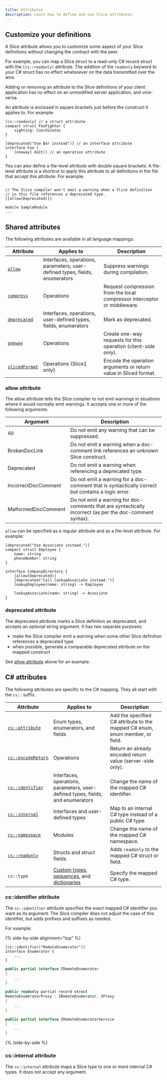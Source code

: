 ```yaml
---
title: Attributes
description: Learn how to define and use Slice attributes.
---
```


## Customize your definitions

A Slice attribute allows you to customize some aspect of your Slice definitions without changing the contract with the
peer.

For example, you can map a Slice struct to a read-only C# record struct with the `[cs::readonly]` attribute. The
addition of the `readonly` keyword to your C# struct has no effect whatsoever on the data transmitted over the wire.

Adding or removing an attribute to the Slice definitions of your client application has no effect on an unmodified
server application, and vice-versa.

An attribute is enclosed in square brackets just before the construct it applies to. For example:

```slice
[cs::readonly] // a struct attribute
compact struct FooFighter {
    sighting: Coordinates
}

[deprecated("Use Bar instead")] // an interface attribute
interface Foo {
    [oneway] doIt() // an operation attribute
}
```

You can also define a file-level attribute with double square brackets. A file-level attribute is a shortcut to apply
this attribute to all definitions in the file that accept this attribute. For example:

```slice

// The Slice compiler won't emit a warning when a Slice definition
// in this file references a deprecated type.
[[allow(Deprecated)]]

module SampleModule
...
```

## Shared attributes

The following attributes are available in all language mappings:

| Attribute                             | Applies to                                                                  | Description                                                              |
| ------------------------------------- | --------------------------------------------------------------------------- | ------------------------------------------------------------------------ |
| [`allow`](#allow-attribute)           | Interfaces, operations, parameters, user-defined types, fields, enumerators | Suppress warnings during compilation.                                    |
| [`compress`][compress]                | Operations                                                                  | Request compression from the local compressor interceptor or middleware. |
| [`deprecated`](#deprecated-attribute) | Interfaces, operations, user-defined types, fields, enumerators             | Mark as deprecated.                                                      |
| [`oneway`][oneway]                    | Operations                                                                  | Create one-way requests for this operation (client-side only).           |
| [`slicedFormat`][sliced-format]       | Operations (Slice1 only)                                                    | Encode the operation arguments or return value in Sliced format.         |

### allow attribute

The allow attribute tells the Slice compiler to not emit warnings in situations where it would normally emit warnings.
It accepts one or more of the following arguments:

| Argument            | Description                                                                                              |
| ------------------- | -------------------------------------------------------------------------------------------------------- |
| All                 | Do not emit any warning that can be suppressed.                                                          |
| BrokenDocLink       | Do not emit a warning when a doc-comment link references an unknown Slice construct.                     |
| Deprecated          | Do not emit a warning when referencing a deprecated type.                                                |
| IncorrectDocComment | Do not emit a warning for a doc-comment that is syntactically correct but contains a logic error.        |
| MalformedDocComment | Do not emit a warning for doc-comments that are syntactically incorrect (as per the doc-comment syntax). |

`allow` can be specified as a regular attribute and as a file-level attribute. For example:

```slice
[deprecated("Use Associate instead.")]
compact struct Employee {
    name: string
    phoneNumber: string
}

interface CompanyDirectory {
    [allow(Deprecated)]
    [deprecated("Call lookupAssociate instead.")]
    lookupEmployee(name: string) -> Employee

    lookupAssociate(name: string) -> Associate
}
```

### deprecated attribute

The deprecated attribute marks a Slice definition as deprecated, and accepts an optional string argument. It has two
separate purposes:

- make the Slice compiler emit a warning when some other Slice definition references a deprecated type
- when possible, generate a comparable deprecated attribute on the mapped construct

See [allow attribute](#allow-attribute) above for an example.

## C# attributes

The following attributes are specific to the C# mapping. They all start with the `cs::` suffix.

| Attribute                                     | Applies to                                                                                   | Description                                                                  |
| --------------------------------------------- | -------------------------------------------------------------------------------------------- | ---------------------------------------------------------------------------- |
| [`cs::attribute`][cs-attribute-attribute]     | Enum types, enumerators, and fields                                                          | Add the specified C# attribute to the mapped C# enum, enum member, or field. |
| [`cs::encodeReturn`][cs-encoded-return]       | Operations                                                                                   | Return an already encoded return value (server-side only).                   |
| [`cs::identifier`](#cs::identifier-attribute) | Interfaces, operations, parameters, user-defined types, fields, and enumerators              | Change the name of the mapped C# identifier.                                 |
| [`cs::internal`](#cs::internal-attribute)     | Interfaces and user-defined types                                                            | Map to an internal C# type instead of a public C# type.                      |
| [`cs::namespace`][cs-namespace]               | Modules                                                                                      | Change the name of the mapped C# namespace.                                  |
| [`cs::readonly`][cs-readonly]                 | Structs and struct fields                                                                    | Adds `readonly` to the mapped C# struct or field.                            |
| `cs::type`                                    | [Custom types][custom-type], [sequences][sequence-type], and [dictionaries][dictionary-type] | Specify the mapped C# type.                                                  |

### cs::identifier attribute

The `cs::identifier` attribute specifies the exact mapped C# identifier you want as its argument. The Slice compiler
does not adjust the case of this identifier, but adds prefixes and suffixes as needed.

For example:

{% side-by-side alignment="top" %}

```slice {% addMode=true %}
[cs::identifier("RemoteEnumerator")]
interface Enumerator {
    ...
}
```

```csharp
public partial interface IRemoteEnumerator
{
    ...
}

public readonly partial record struct
RemoteEnumeratorProxy : IRemoteEnumerator, IProxy
{
    ...
}

public partial interface IRemoteEnumeratorService
{
    ...
}
```

{% /side-by-side %}

### cs::internal attribute

The `cs::internal` attribute maps a Slice type to one or more internal C# types. It does not accept any argument.

[compress]: operation#compress-attribute
[cs-attribute-attribute]: enum-types#cs::attribute-attribute
[cs-encoded-return]: operation#cs::encodedreturn-attribute
[cs-namespace]: module#c#-mapping
[cs-readonly]: struct-types#cs::readonly-attribute
[custom-type]: custom-types#c#-mapping
[dictionary-type]: dictionary-types#cs::type-attribute
[oneway]: operation#oneway-attribute
[sequence-type]: sequence-types#cs::type-attribute
[sliced-format]: /slice1/language-guide/class-types#slicing
